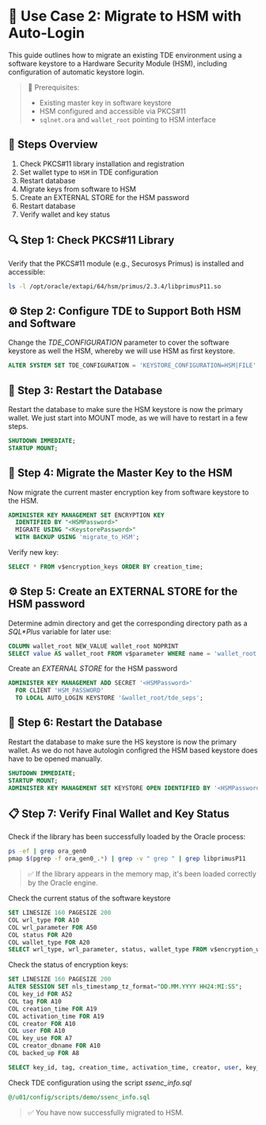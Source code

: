 # 🧪 Use Case 2: Migrate to HSM with Auto-Login

This guide outlines how to migrate an existing TDE environment using a software keystore to a Hardware Security Module (HSM), including configuration of automatic keystore login.

> 📘 Prerequisites:
>
> - Existing master key in software keystore
> - HSM configured and accessible via PKCS#11
> - `sqlnet.ora` and `wallet_root` pointing to HSM interface

## 🔄 Steps Overview

1. Check PKCS#11 library installation and registration
2. Set wallet type to `HSM` in TDE configuration
3. Restart database
4. Migrate keys from software to HSM
5. Create an EXTERNAL STORE for the HSM password
6. Restart database
7. Verify wallet and key status

## 🔍 Step 1: Check PKCS#11 Library

Verify that the PKCS#11 module (e.g., Securosys Primus) is installed and accessible:

```bash
ls -l /opt/oracle/extapi/64/hsm/primus/2.3.4/libprimusP11.so
```

## ⚙️ Step 2: Configure TDE to Support Both HSM and Software

Change the *TDE_CONFIGURATION* parameter to cover the software keystore as well the HSM, whereby we will use HSM as first keystore.

```sql
ALTER SYSTEM SET TDE_CONFIGURATION = 'KEYSTORE_CONFIGURATION=HSM|FILE' SCOPE=SPFILE;
```

## 🔄 Step 3: Restart the Database

Restart the database to make sure the HSM keystore is now the primary wallet. We just start into MOUNT mode, as we will have to restart in a few steps.

```sql
SHUTDOWN IMMEDIATE;
STARTUP MOUNT;
```

## 🔐 Step 4: Migrate the Master Key to the HSM

Now migrate the current master encryption key from software keystore to the HSM.

```sql
ADMINISTER KEY MANAGEMENT SET ENCRYPTION KEY 
  IDENTIFIED BY "<HSMPassword>" 
  MIGRATE USING "<KeystorePassword>" 
  WITH BACKUP USING 'migrate_to_HSM';
```

Verify new key:

```sql
SELECT * FROM v$encryption_keys ORDER BY creation_time;
```

## ⚙️ Step 5: Create an EXTERNAL STORE for the HSM password

Determine admin directory and get the corresponding directory path as a *SQL\*Plus* variable for later use:

```sql
COLUMN wallet_root NEW_VALUE wallet_root NOPRINT
SELECT value AS wallet_root FROM v$parameter WHERE name = 'wallet_root';
```

Create an *EXTERNAL STORE* for the HSM password

```sql
ADMINISTER KEY MANAGEMENT ADD SECRET '<HSMPassword>' 
  FOR CLIENT 'HSM_PASSWORD' 
  TO LOCAL AUTO_LOGIN KEYSTORE '&wallet_root/tde_seps';
```

## 🔄 Step 6: Restart the Database

Restart the database to make sure the HS keystore is now the primary wallet. As we do not have autologin configred the HSM based keystore does have to be opened manually.

```sql
SHUTDOWN IMMEDIATE;
STARTUP MOUNT;
ADMINISTER KEY MANAGEMENT SET KEYSTORE OPEN IDENTIFIED BY '<HSMPassword>';
```

## 📋 Step 7: Verify Final Wallet and Key Status

Check if the library has been successfully loaded by the Oracle process:

```bash
ps -ef | grep ora_gen0
pmap $(pgrep -f ora_gen0_.*) | grep -v " grep " | grep libprimusP11
```

> ✅ If the library appears in the memory map, it's been loaded correctly by the Oracle engine.

Check the current status of the software keystore

```sql
SET LINESIZE 160 PAGESIZE 200
COL wrl_type FOR A10
COL wrl_parameter FOR A50
COL status FOR A20
COL wallet_type FOR A20
SELECT wrl_type, wrl_parameter, status, wallet_type FROM v$encryption_wallet;
```

Check the status of encryption keys:

```sql
SET LINESIZE 160 PAGESIZE 200
ALTER SESSION SET nls_timestamp_tz_format="DD.MM.YYYY HH24:MI:SS";
COL key_id FOR A52
COL tag FOR A10
COL creation_time FOR A19
COL activation_time FOR A19
COL creator FOR A10
COL user FOR A10
COL key_use FOR A7
COL creator_dbname FOR A10
COL backed_up FOR A8

SELECT key_id, tag, creation_time, activation_time, creator, user, key_use, backed_up, creator_dbname FROM v$encryption_keys;
```

Check TDE configuration using the script *ssenc_info.sql*

```sql
@/u01/config/scripts/demo/ssenc_info.sql
```

> ✅ You have now successfully migrated to HSM.
